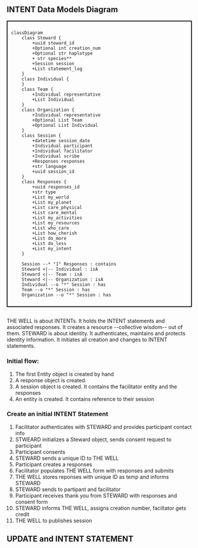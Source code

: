## INTENT Data Models Diagram

<div style="border: 2px solid black; padding: 10px;">

```mermaid
classDiagram
    class Steward {
        +uuid steward_id
        +Optional int creation_num
        +Optional str haplotype
        + str species**
        +Session session
        +List statement_log
    }
    class Individual {
    }
    class Team {
        +Individual representative
        +List Individual
    }
    class Organization {
        +Individual representative
        +Optional List Team
        +Optional List Individual
    }
    class Session {
        +datetime session_date
        +Individual participant
        +Individual facilitator
        +Individual scribe
        +Responses responses
        +str language
        +uuid session_id
    }
    class Responses {
        +uuid responses_id
        +str type
        +List my_world
        +List my_planet
        +List care_physical
        +List care_mental
        +List my_activities
        +List my_resources
        +List who_care
        +List how_cherish
        +List do_more
        +List do_less
        +List my_intent
    }

    Session --* "1" Responses : contains
    Steward <|-- Individual : isA
    Steward <|-- Team : isA
    Steward <|-- Organization : isA
    Individual --o "*" Session : has
    Team --o "*" Session : has
    Organization --o "*" Session : has

```

</div>

## 
THE WELL is about INTENTs. It holds the INTENT statements and associated responses. It creates a resource --collective wisdom-- out of them.
STEWARD is about identity. It authenticates, maintains and protects identity information. It initiates all creation and changes to INTENT statements.


### Initial flow: 
1. The first Entity object is created by hand   
2. A response object is created. 
3. A session object is created. It contains the facilitator entity and the responses
4. An entity is created. It contains reference to their session

### Create an initial INTENT Statement
1. Facilitator authenticates with STEWARD and provides participant contact info
3. STWEARD initializes a Steward object, sends consent request to participant
4. Participant consents
5. STEWARD sends a unique ID to THE WELL
6. Participant creates a responses 
7. Facilitator populates THE WELL form with responses and submits 
8. THE WELL stores reponses with unique ID as temp and informs STEWARD 
9. STEWARD sends to partipant and facilitator
10. Participant receives thank you from STEWARD with responses and consent form
11. STEWARD informs THE WELL, assigns creation number, faciltator gets credit
12. THE WELL to publishes session  

## UPDATE and INTENT STATEMENT
